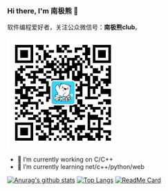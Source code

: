 ### Hi there, I'm 南极熊 👋

软件编程爱好者，关注公众微信号：**南极熊club**。

 ![二维码](https://github.com/southbear-club/articles/blob/master/pic/qrcode_for_gh_2bfca46cb40f_258.jpg)

- 🔭 I’m currently working on C/C++
- 🌱 I’m currently learning net/c++/python/web

<!--
- 👯 I’m looking to collaborate on ...
- 🤔 I’m looking for help with ...
- 💬 Ask me about ...
- 📫 How to reach me: ...
- 😄 Pronouns: ...
- ⚡ Fun fact: ...
-->

[![Anurag's github stats](https://github-readme-stats.vercel.app/api?username=southbear-club&count_private=true&show_icons=true&theme=radical&show_owner=true)](https://github.com/anuraghazra/github-readme-stats)
[![Top Langs](https://github-readme-stats.vercel.app/api/top-langs/?username=southbear-club&layout=compact&theme=radical)](https://github.com/anuraghazra/github-readme-stats)
[![ReadMe Card](https://github-readme-stats.vercel.app/api/pin/?username=southbear-club&repo=dmp&show_owner=true&theme=dracula)](https://github.com/southbear-club/dmp)
